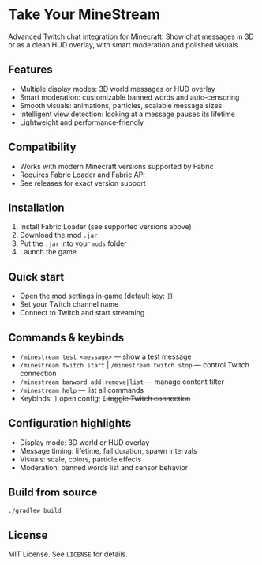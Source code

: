# Take Your MineStream

Advanced Twitch chat integration for Minecraft. Show chat messages in 3D or as a clean HUD overlay, with smart moderation and polished visuals.

## Features

- Multiple display modes: 3D world messages or HUD overlay
- Smart moderation: customizable banned words and auto‑censoring
- Smooth visuals: animations, particles, scalable message sizes
- Intelligent view detection: looking at a message pauses its lifetime
- Lightweight and performance‑friendly

## Compatibility

- Works with modern Minecraft versions supported by Fabric
- Requires Fabric Loader and Fabric API
- See releases for exact version support

## Installation

1. Install Fabric Loader (see supported versions above)
2. Download the mod `.jar`
3. Put the `.jar` into your `mods` folder
4. Launch the game

## Quick start

- Open the mod settings in‑game (default key: `]`)
- Set your Twitch channel name
- Connect to Twitch and start streaming

## Commands & keybinds

- `/minestream test <message>` — show a test message
- `/minestream twitch start` | `/minestream twitch stop` — control Twitch connection
- `/minestream banword add|remove|list` — manage content filter
- `/minestream help` — list all commands
- Keybinds: `]` open config; ~~`[` toggle Twitch connection~~

## Configuration highlights

- Display mode: 3D world or HUD overlay
- Message timing: lifetime, fall duration, spawn intervals
- Visuals: scale, colors, particle effects
- Moderation: banned words list and censor behavior

## Build from source

```bash
./gradlew build
```

## License

MIT License. See `LICENSE` for details.
